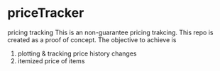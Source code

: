 # priceTracker
pricing tracking
This is an non-guarantee pricing trakcing.
This repo is created as a proof of concept.
The objective to achieve is
  1. plotting & tracking price history changes
  2. itemized price of items
